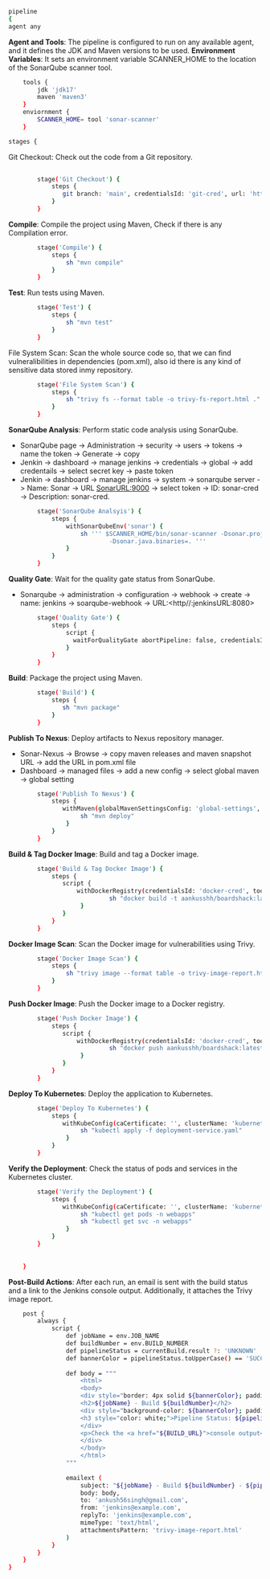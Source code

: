 ```bash
pipeline 
{ 
agent any 
```

**Agent and Tools**: The pipeline is configured to run on any available agent, and it defines the JDK and Maven versions to be used.
**Environment Variables**: It sets an environment variable SCANNER_HOME to the location of the SonarQube scanner tool.

```bash
    tools { 
        jdk 'jdk17' 
        maven 'maven3' 
    } 
    enviornment { 
        SCANNER_HOME= tool 'sonar-scanner' 
    } 
```
```bash
stages { 
```
Git Checkout: Check out the code from a Git repository.

```bash
    
        stage('Git Checkout') { 
            steps { 
               git branch: 'main', credentialsId: 'git-cred', url: 'https://github.com/jaiswaladi246/Boardgame.git' 
            } 
        } 
```
**Compile**: Compile the project using Maven, Check if there is any Compilation error.
```bash      
        stage('Compile') { 
            steps { 
                sh "mvn compile" 
            } 
        } 
```   
**Test**: Run tests using Maven.
```bash
        stage('Test') { 
            steps { 
                sh "mvn test" 
            } 
        } 
```
File System Scan: Scan the whole source code so, that we can find vulneralibilities in dependencies (pom.xml), also id there is any kind of sensitive data stored inmy repository.         
```bash
        stage('File System Scan') { 
            steps { 
                sh "trivy fs --format table -o trivy-fs-report.html ." 
            } 
        } 
```
**SonarQube Analysis**: Perform static code analysis using SonarQube.  
- SonarQube page -> Administration -> security -> users -> tokens -> name the token -> Generate -> copy
- Jenkin -> dashboard -> manage jenkins -> credentials -> global -> add credentails -> select secret key -> paste token
- Jenkin -> dashboard -> manage jenkins -> system -> sonarqube server -> Name: Sonar -> URL <SonarURL:9000> -> select token -> ID: sonar-cred -> Description: sonar-cred.

```bash
        stage('SonarQube Analsyis') { 
            steps { 
                withSonarQubeEnv('sonar') { 
                    sh ''' $SCANNER_HOME/bin/sonar-scanner -Dsonar.projectName=BoardGame -Dsonar.projectKey=BoardGame \ 
                            -Dsonar.java.binaries=. ''' 
                } 
            } 
        } 
```
**Quality Gate**: Wait for the quality gate status from SonarQube.  
- Sonarqube -> administration -> configuration -> webhook -> create -> name: jenkins -> soarqube-webhook -> URL:<http//:jenkinsURL:8080>

```bash
        stage('Quality Gate') { 
            steps { 
                script { 
                  waitForQualityGate abortPipeline: false, credentialsId: 'sonar-token'  
                } 
            } 
        } 
```
**Build**: Package the project using Maven.
```bash
        stage('Build') { 
            steps { 
               sh "mvn package" 
            } 
        } 
```
**Publish To Nexus**: Deploy artifacts to Nexus repository manager.  
- Sonar-Nexus -> Browse -> copy maven releases and maven snapshot URL -> add the URL in pom.xml file
- Dashboard -> managed files -> add a new config -> select global maven -> global setting
```bash
        stage('Publish To Nexus') { 
            steps { 
               withMaven(globalMavenSettingsConfig: 'global-settings', jdk: 'jdk17', maven: 'maven3', mavenSettingsConfig: traceability: true) { 
                    sh "mvn deploy" 
                } 
            } 
        } 
```

**Build & Tag Docker Image**: Build and tag a Docker image.
```bash
        stage('Build & Tag Docker Image') { 
            steps { 
               script { 
                   withDockerRegistry(credentialsId: 'docker-cred', toolName: 'docker') { 
                            sh "docker build -t aankusshh/boardshack:latest ." 
                    } 
               } 
            } 
        } 
```
**Docker Image Scan**: Scan the Docker image for vulnerabilities using Trivy.  
```bash
        stage('Docker Image Scan') { 
            steps { 
                sh "trivy image --format table -o trivy-image-report.html aankusshh/boardshack:latest " 
            } 
        } 
```
**Push Docker Image**: Push the Docker image to a Docker registry. 
```bash 
        stage('Push Docker Image') { 
            steps { 
               script { 
                   withDockerRegistry(credentialsId: 'docker-cred', toolName: 'docker') { 
                            sh "docker push aankusshh/boardshack:latest" 
                    } 
               } 
            } 
        }
```
**Deploy To Kubernetes**: Deploy the application to Kubernetes. 
```bash
        stage('Deploy To Kubernetes') { 
            steps { 
               withKubeConfig(caCertificate: '', clusterName: 'kubernetes', contextName: '', credentialsId: 'k8-cred', namespace: 'webapps', restrictKubeConfigAccess: false, serverUrl: 'https://172.31.8.146:6443') { 
                    sh "kubectl apply -f deployment-service.yaml" 
                } 
            } 
        } 
```
**Verify the Deployment**: Check the status of pods and services in the Kubernetes cluster.  
```bash
        stage('Verify the Deployment') { 
            steps { 
               withKubeConfig(caCertificate: '', clusterName: 'kubernetes', contextName: '', credentialsId: 'k8-cred', namespace: 'webapps', restrictKubeConfigAccess: false, serverUrl: 'https://172.31.8.146:6443') { 
                    sh "kubectl get pods -n webapps" 
                    sh "kubectl get svc -n webapps" 
                } 
            } 
        } 
  
         
    } 
```
**Post-Build Actions**: After each run, an email is sent with the build status and a link to the Jenkins console output. Additionally, it attaches the Trivy image report.

```bash
    post { 
        always { 
            script { 
                def jobName = env.JOB_NAME 
                def buildNumber = env.BUILD_NUMBER 
                def pipelineStatus = currentBuild.result ?: 'UNKNOWN' 
                def bannerColor = pipelineStatus.toUpperCase() == 'SUCCESS' ? 'green' : 'red' 
 
                def body = """ 
                    <html> 
                    <body> 
                    <div style="border: 4px solid ${bannerColor}; padding: 10px;"> 
                    <h2>${jobName} - Build ${buildNumber}</h2> 
                    <div style="background-color: ${bannerColor}; padding: 10px;"> 
                    <h3 style="color: white;">Pipeline Status: ${pipelineStatus.toUpperCase()}</h3> 
                    </div> 
                    <p>Check the <a href="${BUILD_URL}">console output</a>.</p> 
                    </div> 
                    </body> 
                    </html> 
                """ 
 
                emailext ( 
                    subject: "${jobName} - Build ${buildNumber} - ${pipelineStatus.toUpperCase()}", 
                    body: body, 
                    to: 'ankush56singh@gmail.com', 
                    from: 'jenkins@example.com', 
                    replyTo: 'jenkins@example.com', 
                    mimeType: 'text/html', 
                    attachmentsPattern: 'trivy-image-report.html' 
                ) 
            } 
        } 
    } 
} 
```
